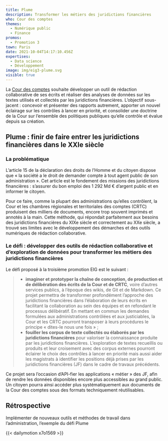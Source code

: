 ```yaml
---
title: Plume
description: Transformer les métiers des juridictions financières
who: Cour des comptes
themes:
  - Numérique public
  - Finance
promos:
  - Promotion 3
town: Paris
date: 2021-10-04T14:17:10.456Z
expertises:
  - Data science
  - Développement
image: img/eig3-plume.svg
visible: true
---
```

La [Cour des comptes](https://www.ccomptes.fr/) souhaite développer un outil de rédaction collaborative de ses écrits et réaliser des analyses de données sur les textes utilisés et collectés par les juridictions financières. L’objectif sous-jacent : concevoir et présenter des rapports autrement, apporter un nouvel éclairage sur les contrôles à lancer en priorité, et consolider une doctrine de la Cour sur l’ensemble des politiques publiques qu’elle contrôle et évalue depuis sa création.

## Plume : finir de faire entrer les juridictions financières dans le XXIe siècle

### La problématique

L’article 15 de la déclaration des droits de l’Homme et du citoyen dispose que « la société a le droit de demander compte à tout agent public de son administration ». Cet article est le fondement des missions des juridictions financières : s’assurer du bon emploi des 1 292 Md € d’argent public et en informer le citoyen.

Pour ce faire, comme la plupart des administrations qu’elles contrôlent, la Cour et les chambres régionales et territoriales des comptes (CRTC) produisent des milliers de documents, encore trop souvent imprimés et annotés à la main. Cette méthode, qui répondait parfaitement aux besoins des juridictions financières du XIXe siècle et correctement au XXe siècle, a trouvé ses limites avec le développement des démarches et des outils numériques de rédaction collaborative.

### Le défi : développer des outils de rédaction collaborative et d’exploration de données pour transformer les métiers des juridictions financières

Le défi proposé à la troisième promotion EIG est le suivant :

> * **imaginer et prototyper la chaîne de conception, de production et de délibération des écrits de la Cour et de CRTC**, voire d’autres services publics, à l’époque des wikis, de Git et de Markdown. Ce projet permettra de transformer profondément l’approche des juridictions financières dans l’élaboration de leurs écrits en facilitant la collaboration au sein des équipes et en refondant le processus délibératif. En mettant en commun les demandes formulées aux administrations contrôlées et aux justiciables, la Cour et les CRTC pourront transposer à leurs procédures le principe « dites-le nous une fois » ;
> * **fouiller les corpus de texte collectés ou élaborés par les juridictions financières** pour valoriser la connaissance produite par les juridictions financières. L’exploration de textes recueillis ou produits et leur croisement avec des corpus externes pourront éclairer le choix des contrôles à lancer en priorité mais aussi aider les magistrats à identifier les positions déjà prises par les juridictions financières (JF) dans le cadre de travaux précédents.

Ce projet sera l’occasion d’API-fier les applications « métier » des JF, afin de rendre les données disponibles encore plus accessibles au grand public. Un citoyen pourra ainsi accéder plus systématiquement aux documents de la Cour des comptes sous des formats techniquement réutilisables.

## Rétrospective

Implémenter de nouveaux outils et méthodes de travail dans l’administration, l’exemple du défi Plume

{{< dailymotion x7o1569 >}}